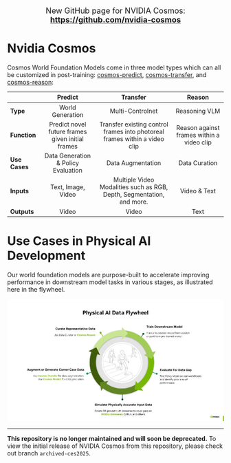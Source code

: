 <p align="center">
    <span style="font-size: 18px;">New GitHub page for NVIDIA Cosmos: <b><a href="https://github.com/nvidia-cosmos">https://github.com/nvidia-cosmos</a></b></span>
</p>

# Nvidia Cosmos

Cosmos World Foundation Models come in three model types which can all be customized in post-training: [cosmos-predict](https://github.com/nvidia-cosmos/cosmos-predict1), [cosmos-transfer](https://github.com/nvidia-cosmos/cosmos-transfer1), and [cosmos-reason](https://github.com/nvidia-cosmos/cosmos-reason1):

|  | Predict | Transfer | Reason |
| ----- | :---: | :---: | :---: |
| **Type** | World Generation | Multi-Controlnet | Reasoning VLM |
| **Function** | Predict novel future frames given initial frames  | Transfer existing control frames into photoreal frames within a video clip | Reason against frames within a video clip |
| **Use Cases** | Data Generation & Policy Evaluation | Data Augmentation | Data Curation |
| **Inputs** | Text, Image, Video  | Multiple Video Modalities such as RGB, Depth, Segmentation, and more. | Video & Text |
| **Outputs** | Video | Video | Text  |

# 

# Use Cases in Physical AI Development

Our world foundation models are purpose-built to accelerate improving performance in downstream model tasks in various stages, as illustrated here in the flywheel.

<p align="center">
  <img src="https://raw.githubusercontent.com/nvidia-cosmos/cosmos-transfer1/main/assets/DataFlywheel.jpg" alt="NVIDIA Cosmos Data Flywheel">
</p>


-----------------------------------------------------------

**This repository is no longer maintained and will soon be deprecated.** To view the initial release of NVIDIA Cosmos from this repository, please check out branch `archived-ces2025`.
